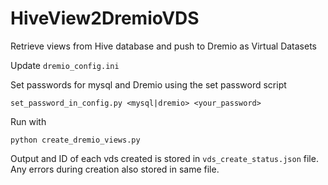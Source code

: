 # HiveView2DremioVDS
Retrieve views from Hive database and push to Dremio as Virtual Datasets

Update `dremio_config.ini`

Set passwords for mysql and Dremio using the set password script
```
set_password_in_config.py <mysql|dremio> <your_password>
```

Run with 
```
python create_dremio_views.py
```
Output and ID of each vds created is stored in `vds_create_status.json` file. Any errors during creation also stored in same file.

